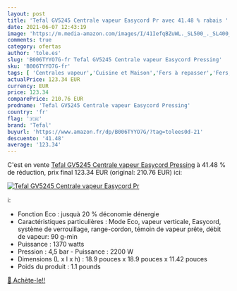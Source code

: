 ```yaml
---
layout: post
title: 'Tefal GV5245 Centrale vapeur Easycord Pr avec 41.48 % rabais '
date: 2021-06-07 12:43:19
image: 'https://m.media-amazon.com/images/I/41IefqBZuWL._SL500_._SL400_.jpg'
comments: true
category: ofertas
author: 'tole.es'
slug: 'B006TYYO7G-fr Tefal GV5245 Centrale vapeur Easycord Pressing'
sku: 'B006TYYO7G-fr'
tags: [ 'Centrales vapeur','Cuisine et Maison','Fers à repasser','Fers, centrales vapeur et accessoires','tefal', ]
actualPrice: 123.34 EUR
currency: EUR
price: 123.34
comparePrice: 210.76 EUR
prodname: 'Tefal GV5245 Centrale vapeur Easycord Pressing'
country: 'fr'
flag: '🇫🇷'
brand: 'Tefal'
buyurl: 'https://www.amazon.fr/dp/B006TYYO7G/?tag=tolees0d-21'
descuento: '41.48'
average: '123.34'
---
```


C'est en vente [Tefal GV5245 Centrale vapeur Easycord Pressing](https://www.amazon.fr/dp/B006TYYO7G/?tag=tolees0d-21)  à  41.48 % de réduction, prix final  123.34 EUR (original: 210.76 EUR) ici:

[![Tefal GV5245 Centrale vapeur Easycord Pr](https://m.media-amazon.com/images/I/41IefqBZuWL._SL500_._SL400_.jpg)](https://www.amazon.fr/dp/B006TYYO7G/?tag=tolees0d-21)

ℹ️:

- Fonction Eco : jusquà 20 % déconomie dénergie
- Caractéristiques particulières : Mode Eco, vapeur verticale, Easycord, système de verrouillage, range-cordon, témoin de vapeur prête, débit de vapeur: 90 g-min
- Puissance : 1370 watts
- Pression : 4,5 bar - Puissance : 2200 W
- Dimensions (L x l x h) : 18.9 pouces x 18.9 pouces x 11.42 pouces
- Poids du produit : 1.1 pounds

[🛒 Achète-le!!](https://www.amazon.fr/dp/B006TYYO7G/?tag=tolees0d-21)
